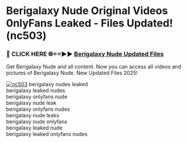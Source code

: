 # Berigalaxy Nude Original Videos 0nlyFans Leaked - Files Updated! (nc503)

<h3>🔴 CLICK HERE 🌐==►► <a href="https://tinyurl.com/52m3yx9h" rel="nofollow">Berigalaxy Nude Updated Files</a></h3>

Get Berigalaxy Nude and all content. Now you can access all videos and pictures of Berigalaxy Nude. New Updated Files 2025!

[![nc503](https://i.imgur.com/TnHtlc8.gif)](https://tinyurl.com/52m3yx9h)
berigalaxy nudes leaked<br>
berigalaxy leaked nudes<br>
berigalaxy onlyfans nude<br>
berigalaxy nude leak<br>
berigalaxy onlyfans nudes<br>
berigalaxy nude leaks<br>
berigalaxy nude onlyfans<br>
berigalaxy leaked nude<br>
berigalaxy leaked onlyfans nudes